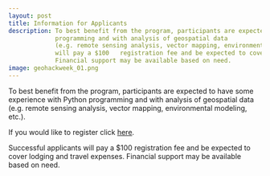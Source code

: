 ```yaml
---
layout: post
title: Information for Applicants
description: To best benefit from the program, participants are expected to have some experience with Python
             programming and with analysis of geospatial data
             (e.g. remote sensing analysis, vector mapping, environmental modeling, etc.). Successful applicants 
             will pay a $100   registration fee and be expected to cover lodging and travel expenses.
             Financial support may be available based on need.
image: geohackweek_01.png
---
```

To best benefit from the program, participants are expected to have some experience with Python
programming and with analysis of geospatial data
(e.g. remote sensing analysis, vector mapping, environmental modeling, etc.).

If you would like to register click [here](https://form.jotform.com/geohack/2018).

Successful applicants will pay a $100 registration fee and be expected to cover lodging and travel expenses. Financial support may be available based on need.

